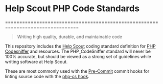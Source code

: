 # Help Scout PHP Code Standards
================================================================================
> Writing high quality, durable, and maintainable code

This repository includes the [Help Scout][dev] coding standard definition for [PHP Codesniffer][phpcs] and resources. The PHP_CodeSniffer standard will never be 100% accurate, but should be viewed as a strong set of guidelines while writing software at Help Scout.

These are most commonly used with the [Pre-Commit][pre-commit] commit hooks for linting source code with the [php-cs hook][php-cs].

[dev]: http://developer.helpscout.net/
[phpcs]: http://pear.php.net/PHP_CodeSniffer
[pre-commit]: http://pre-commit.com/
[php-cs]: https://github.com/hootsuite/pre-commit-php#php-cs